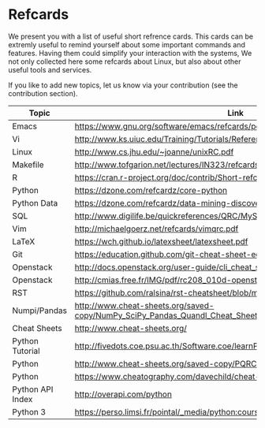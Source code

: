 Refcards
========

 

We present you with a list of useful short refrence cards. This cards
can be extremly useful to remind yourself about some important commands
and features. Having them could simplify your interaction with the
systems, We not only collected here some refcards about Linux, but also
about other useful tools and services.

If you like to add new topics, let us know via your contribution (see
the contribution section).

<div class="smalltable">

 | Topic         | Link                                                                       |
 | ------------- | ---------------------------------------------------------------------------|
 | Emacs         | <https://www.gnu.org/software/emacs/refcards/pdf/refcard.pdf>              |
 | Vi            | <http://www.ks.uiuc.edu/Training/Tutorials/Reference/virefcard.pdf>        |
 | Linux         | <http://www.cs.jhu.edu/~joanne/unixRC.pdf>                                 |
 | Makefile      | <http://www.tofgarion.net/lectures/IN323/refcards/refcardMakeIN323.pdf>    |
 | R             | <https://cran.r-project.org/doc/contrib/Short-refcard.pdf>                 |
 | Python        | <https://dzone.com/refcardz/core-python>                                   |
 | Python Data   | <https://dzone.com/refcardz/data-mining-discovering-and>                   |
 | SQL           | <http://www.digilife.be/quickreferences/QRC/MySQL-4.02a.pdf>               |
 | Vim           | <http://michaelgoerz.net/refcards/vimqrc.pdf>                              |
 | LaTeX         | <https://wch.github.io/latexsheet/latexsheet.pdf>                          |
 | Git           | <https://education.github.com/git-cheat-sheet-education.pdf>               |
 | Openstack     | <http://docs.openstack.org/user-guide/cli_cheat_sheet.html>                |
 | Openstack     | <http://cmias.free.fr/IMG/pdf/rc208_010d-openstack_2.pdf>                  |
 | RST           | <https://github.com/ralsina/rst-cheatsheet/blob/master/rst-cheatsheet.pdf> |
 | Numpi/Pandas       | <http://www.cheat-sheets.org/saved-copy/NumPy_SciPy_Pandas_Quandl_Cheat_Sheet.pdf>   |
 | Cheat Sheets       | <http://www.cheat-sheets.org/>                                                       |
 | Python Tutorial    | <http://fivedots.coe.psu.ac.th/Software.coe/learnPython/Cheat%20Sheets/python2.pdf>  |
 | Python             | <http://www.cheat-sheets.org/saved-copy/PQRC-2.4-A4-latest.pdf>                      |
 | Python             | <https://www.cheatography.com/davechild/cheat-sheets/python/pdf/>                    |
 | Python API Index   | <http://overapi.com/python>                                                          |
 | Python 3           | <https://perso.limsi.fr/pointal/_media/python:cours:mementopython3-english.pdf>      |
</div>
